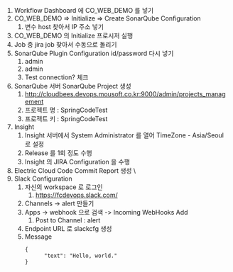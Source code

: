 1. Workflow Dashboard 에 CO_WEB_DEMO 를 넣기
2. CO_WEB_DEMO => Initialize => Create SonarQube Configuration
	1. 변수 host 찾아서 IP 주소 넣기
3. CO_WEB_DEMO 의 Initialize 프로시저 실행
4. Job 중  jira job 찾아서 수동으로 돌리기
5. SonarQube Plugin Configuration id/password 다시 넣기 
	1. admin
	2. admin
	3. Test connection? 체크 
6. SonarQube 서버 SonarQube Project 생성
	1. http://cloudbees.devops.mousoft.co.kr:9000/admin/projects_management
	2. 프로젝트 명 : SpringCodeTest
	3. 프로젝트 키 : SpringCodeTest  
7. Insight
	1. Insight 서버에서 System Administrator 를 열어 TimeZone - Asia/Seoul 로 설정   
	2. Release 를 1회 정도 수행
	3. Insight 의 JIRA Configuration 을 수행
8. Electric Cloud Code Commit Report 생성   \
9. Slack Configuration
	1. 자신의 workspace 로 로그인 
		1. https://fcdevops.slack.com/
	2. Channels -> alert 만들기
	3. Apps -> webhook 으로 검색 -> Incoming WebHooks Add 
		1. Post to Channel : alert 
	4. Endpoint URL 로 slackcfg 생성
	5. Message 
		```
		{
    		  "text": "Hello, world."
		}
		```
